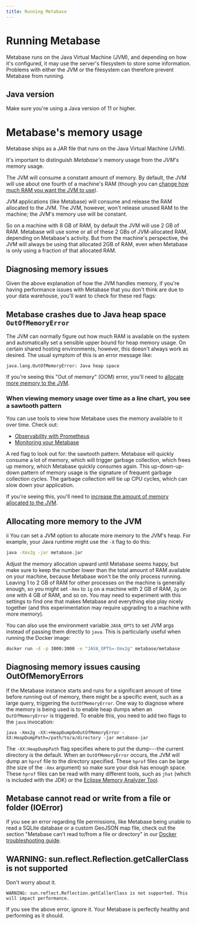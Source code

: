 ```yaml
---
title: Running Metabase
---
```


# Running Metabase

Metabase runs on the Java Virtual Machine (JVM), and depending on how it's configured, it may use the server's filesystem to store some information. Problems with either the JVM or the filesystem can therefore prevent Metabase from running.

## Java version

Make sure you're using a Java version of 11 or higher.

# Metabase's memory usage

Metabase ships as a JAR file that runs on the Java Virtual Machine (JVM).

It's important to distinguish _Metabase's_ memory usage from the _JVM's_ memory usage.

The JVM will consume a constant amount of memory. By default, the JVM will use about one fourth of a machine's RAM (though you can [change how much RAM you want the JVM to use](#allocating-more-memory-to-the-jvm)).

JVM applications (like Metabase) will consume and release the RAM allocated to the JVM. The JVM, however, won't release unused RAM to the machine; the JVM's memory use will be constant.

So on a machine with 8 GB of RAM, by default the JVM will use 2 GB of RAM. Metabase will use some or all of these 2 GBs of JVM-allocated RAM, depending on Metabase's activity. But from the machine's perspective, the JVM will always be using that allocated 2GB of RAM, even when Metabase is only using a fraction of that allocated RAM.

## Diagnosing memory issues

Given the above explanation of how the JVM handles memory, if you're having performance issues with Metabase that you don't think are due to your data warehouse, you'll want to check for these red flags:

## Metabase crashes due to Java heap space `OutOfMemoryError`

The JVM can normally figure out how much RAM is available on the system and automatically set a sensible upper bound for heap memory usage. On certain shared hosting environments, however, this doesn't always work as desired. The usual symptom of this is an error message like:

```
java.lang.OutOfMemoryError: Java heap space
```

If you're seeing this "Out of memory" (OOM) error, you'll need to [allocate more memory to the JVM](#allocating-more-memory-to-the-jvm).

### When viewing memory usage over time as a line chart, you see a sawtooth pattern

You can use tools to view how Metabase uses the memory available to it over time. Check out:

- [Observability with Prometheus](../installation-and-operation/observability-with-prometheus.md)
- [Monitoring your Metabase](../installation-and-operation/monitoring-metabase.md)

A red flag to look out for: the sawtooth pattern. Metabase will quickly consume a lot of memory, which will trigger garbage collection, which frees up memory, which Metabase quickly consumes again. This up-down-up-down pattern of memory usage is the signature of frequent garbage collection cycles. The garbage collection will tie up CPU cycles, which can slow down your application.

If you're seeing this, you'll need to [increase the amount of memory allocated to the JVM](#allocating-more-memory-to-the-jvm).

## Allocating more memory to the JVM
ii
You can set a JVM option to allocate more memory to the JVM's heap. For example, your Java runtime might use the `-X` flag to do this:

```sh
java -Xmx2g -jar metabase.jar
```

Adjust the memory allocation upward until Metabase seems happy, but make sure to keep the number lower than the total amount of RAM available on your machine, because Metabase won't be the only process running. Leaving 1 to 2 GB of RAM for other processes on the machine is generally enough, so you might set `-Xmx` to `1g` on a machine with 2 GB of RAM, `2g` on one with 4 GB of RAM, and so on. You may need to experiment with this settings to find one that makes Metabase and everything else play nicely together (and this experimentation may require upgrading to a machine with more memory).

You can also use the environment variable `JAVA_OPTS` to set JVM args instead of passing them directly to `java`. This is particularly useful when running the Docker image:

```sh
docker run -d -p 3000:3000 -e "JAVA_OPTS=-Xmx2g" metabase/metabase
```

## Diagnosing memory issues causing OutOfMemoryErrors

If the Metabase instance starts and runs for a significant amount of time before running out of memory, there might be a specific event, such as a large query, triggering the `OutOfMemoryError`. One way to diagnose where the memory is being used is to enable heap dumps when an `OutOfMemoryError` is triggered. To enable this, you need to add two flags to the `java` invocation:

```
java -Xmx2g -XX:+HeapDumpOnOutOfMemoryError -XX:HeapDumpPath=/path/to/a/directory -jar metabase-jar
```

The `-XX:HeapDumpPath` flag specifies where to put the dump---the current directory is the default. When an `OutOfMemoryError` occurs, the JVM will dump an `hprof` file to the directory specified. These `hprof` files can be large (the size of the `-Xmx` argument) so make sure your disk has enough space. These `hprof` files can be read with many different tools, such as `jhat` (which is included with the JDK) or the [Eclipse Memory Analyzer Tool][eclipse-memory-analyzer].

## Metabase cannot read or write from a file or folder (IOError)

If you see an error regarding file permissions, like Metabase being unable to read a SQLite database or a custom GeoJSON map file, check out the section "Metabase can't read to/from a file or directory" in our [Docker troubleshooting guide](./docker.md).

## WARNING: sun.reflect.Reflection.getCallerClass is not supported

Don't worry about it.

```
WARNING: sun.reflect.Reflection.getCallerClass is not supported. This will impact performance.
```

If you see the above error, ignore it. Your Metabase is perfectly healthy and performing as it should.

[eclipse-memory-analyzer]: https://www.eclipse.org/mat/

